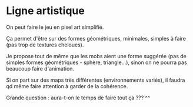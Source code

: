 # Ligne artistique

On peut faire le jeu en pixel art simplifié.

Ça permet d'être sur des formes géométriques, minimales, simples à faire (pas trop de textures cheloues).

Je propose tout de même que les mobs aient une forme suggérée (pas de simples formes géométriques - sphère, triangle...), 
sinon on ne pourra pas beaucoup faire d'animation.

Si on part sur des maps très différentes (environnements variés), il faudra qd même faire attention à garder de la cohérence.

Grande question : aura-t-on le temps de faire tout ça ??? ^^
